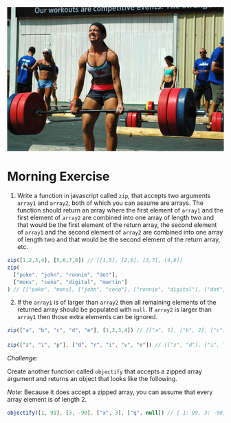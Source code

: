 <img src="deadlift.jpg" style="width: 1000px;">

# Morning Exercise

1. Write a function in javascript called `zip`, that accepts two arguments `array1` and `array2`, both of which you can assume are arrays. The function should return an array where the first element of `array1` and the first element of `array2` are combined into one array of length two and that would be the first element of the return array, the second element of `array1` and the second element of `array2` are combined into one array of length two and that would be the second element of the return array, etc.

```js
zip([1,2,3,4], [5,6,7,8]) // [[1,5], [2,6], [3,7], [4,8]]
zip(
  ["poke", "john", "ronnie", "dot"],
  ["mons", "cena", "digital", "martin"]
) // [["poke", "mons], ["john", "cena"], ["ronnie", "digital"], ["dot", "martin"]]
```

2. If the `array1` is of larger than `array2` then all remaining elements of the returned array should be populated with `null`. If `array2` is larger than `array1` then those extra elements can be ignored.

```js
zip(["a", "b", "c", "d", "e"], [1,2,3,4]) // [["a", 1], ["b", 2], ["c", 3], ["d", 4], ["e", null]]

zip(["z", "i", "p"], ["d", "r", "i", "v", "e"]) // [["z", "d"], ["i", "r"], ["p", "i"]]
```

*Challenge:*

Create another function called `objectify` that accepts a zipped array argument and returns an object that looks like the following. 

*Note:* Because it does accept a zipped array, you can assume that every array element is of length 2.

```js
objectify([1, 99], [3, -90], ["x", 3], ["q", null]) // { 1: 99, 3: -90, x: 3, q: null}
```